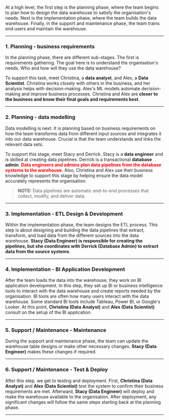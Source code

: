
At a high level, the first step is the planning phase, where the team begins to plan how to design the data warehouse to satisfy the organisation's needs. Next is the implementation phase, where the team builds the data warehouse. Finally, in the support and maintenance phase, the team trains end users and maintain the warehouse.

---
### 1. Planning - business requirements

In the planning phase, there are different sub-stages. The first is requirements gathering. The goal here is to understand the organisation's needs. Who and how will they use the data warehouse? 

To support this task, meet Christina, a **data analyst**, and Alex, a **Data Scientist**. Christina works closely with others in the business, and her analysis helps with decision-making. Alex's ML models automate decision-making and improve business processes. Christina and Alex are **closer to the business and know their final goals and requirements best**.

---
### 2. Planning - data modelling

Data modelling is next. It is planning based on business requirements on how the team transforms data from different input sources and integrates it into our data warehouse. Crucial is that the team understands and links the relevant data sets. 

To support this stage, meet Stacy and Derrick. Stacy is a **data engineer** and is skilled at creating data pipelines. Derrick is a transactional **database admin**. <span style="color:red;font-weight:bold;">Data engineers and admins plan data pipelines from the database systems to the warehouse.</span> Also, Christina and Alex use their business knowledge to support this stage by helping ensure the data model accurately represents the organisation.

> **NOTE:** Data pipelines are automatic end-to-end processes that collect, modify, and deliver data.

---
### 3. Implementation - ETL Design & Development

Within the implementation phase, the team designs the ETL process. This step is about designing and building the data pipelines that extract, transform, and load data from the different sources into the data warehouse. **Stacy (Data Engineer) is responsible for creating the pipelines, but she coordinates with Derrick (Database Admin) to extract data from the source systems**.

---
### 4. Implementation - BI Application Development

After the team loads the data into the warehouse, they work on BI application development. In this step, they set up BI or business intelligence tools to interact with the data warehouse and create reports needed by the organisation. BI tools are often how many users interact with the data warehouse. Some standard BI tools include Tableau, Power BI, or Google's Looker. At this point, **Christina (Data Analyst)** and **Alex (Data Scientist)** consult on the setup of the BI application.

---
### 5. Support / Maintenance - Maintenance

During the support and maintenance phase, the team can update the warehouse table designs or make other necessary changes. **Stacy (Data Engineer)** makes these changes if required.

---
### 6. Support / Maintenance - Test & Deploy

After this step, we get to testing and deployment. First, **Christina (Data Analyst)** and **Alex (Data Scientist)** test the system to confirm their business requirements are met. Afterward, **Stacy (Data Engineer)** will deploy and make the warehouse available to the organisation. After deployment, any significant changes will follow the same steps starting back at the planning phase.

---
